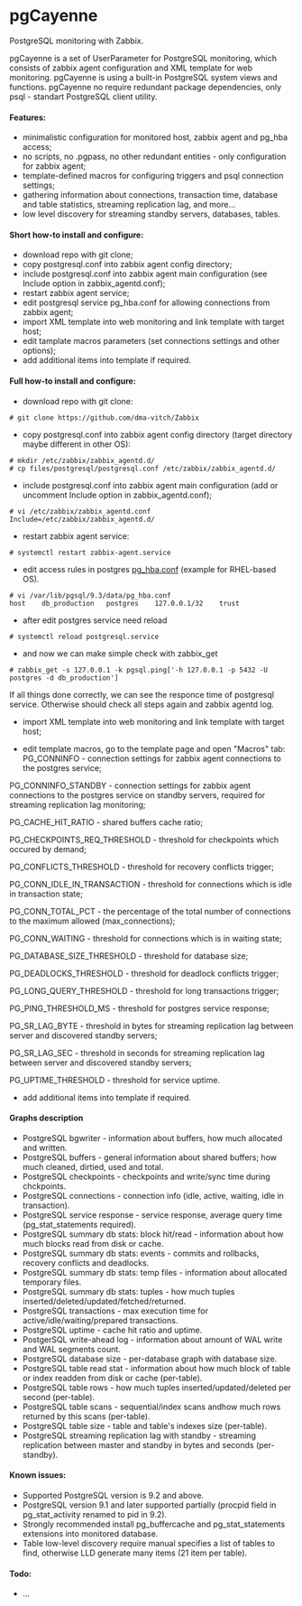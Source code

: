 pgCayenne
=========

PostgreSQL monitoring with Zabbix.

pgCayenne is a set of UserParameter for PostgreSQL monitoring, which consists of zabbix agent configuration and XML template for web monitoring. pgCayenne is using a built-in PostgreSQL system views and functions. pgCayenne no require redundant package dependencies, only psql - standart PostgreSQL client utility.

#### Features:
- minimalistic configuration for monitored host, zabbix agent and pg_hba access;
- no scripts, no .pgpass, no other redundant entities - only configuration for zabbix agent;
- template-defined macros for configuring triggers and psql connection settings;
- gathering information about connections, transaction time, database and table statistics, streaming replication lag, and more...
- low level discovery for streaming standby servers, databases, tables.

#### Short how-to install and configure:
- download repo with git clone;
- copy postgresql.conf into zabbix agent config directory;
- include postgresql.conf into zabbix agent main configuration (see Include option in zabbix_agentd.conf);
- restart zabbix agent service;
- edit postgresql service pg_hba.conf for allowing connections from zabbix agent;
- import XML template into web monitoring and link template with target host;
- edit tamplate macros parameters (set connections settings and other options);
- add additional items into template if required.

#### Full how-to install and configure:
- download repo with git clone:
```
# git clone https://github.com/dma-vitch/Zabbix
```

- copy postgresql.conf into zabbix agent config directory (target directory maybe different in other OS):
```
# mkdir /etc/zabbix/zabbix_agentd.d/
# cp files/postgresql/postgresql.conf /etc/zabbix/zabbix_agentd.d/
```

- include postgresql.conf into zabbix agent main configuration (add or uncomment Include option in zabbix_agentd.conf);
```
# vi /etc/zabbix/zabbix_agentd.conf
Include=/etc/zabbix/zabbix_agentd.d/
```

- restart zabbix agent service:
```
# systemctl restart zabbix-agent.service
```

- edit access rules in postgres [pg_hba.conf](http://www.postgresql.org/docs/9.3/static/auth-pg-hba-conf.html) (example for RHEL-based OS).
```
# vi /var/lib/pgsql/9.3/data/pg_hba.conf
host    db_production   postgres    127.0.0.1/32    trust
```

- after edit postgres service need reload
```
# systemctl reload postgresql.service
```

- and now we can make simple check with zabbix_get
```
# zabbix_get -s 127.0.0.1 -k pgsql.ping['-h 127.0.0.1 -p 5432 -U postgres -d db_production']
```
If all things done correctly, we can see the responce time of postgresql service. Otherwise should check all steps again and zabbix agentd log.

- import XML template into web monitoring and link template with target host;

- edit template macros, go to the template page and open "Macros" tab:
PG_CONNINFO - connection settings for zabbix agent connections to the postgres service;

PG_CONNINFO_STANDBY - connection settings for zabbix agent connections to the postgres service on standby servers, required for streaming replication lag monitoring;

PG_CACHE_HIT_RATIO - shared buffers cache ratio;

PG_CHECKPOINTS_REQ_THRESHOLD - threshold for checkpoints which occured by demand;

PG_CONFLICTS_THRESHOLD - threshold for recovery conflicts trigger;

PG_CONN_IDLE_IN_TRANSACTION - threshold for connections which is idle in transaction state;

PG_CONN_TOTAL_PCT - the percentage of the total number of connections to the maximum allowed (max_connections);

PG_CONN_WAITING - threshold for connections which is in waiting state;

PG_DATABASE_SIZE_THRESHOLD - threshold for database size;

PG_DEADLOCKS_THRESHOLD - threshold for deadlock conflicts trigger;

PG_LONG_QUERY_THRESHOLD - threshold for long transactions trigger;

PG_PING_THRESHOLD_MS - threshold for postgres service response;

PG_SR_LAG_BYTE - threshold in bytes for streaming replication lag between server and discovered standby servers;

PG_SR_LAG_SEC - threshold in seconds for streaming replication lag between server and discovered standby servers;

PG_UPTIME_THRESHOLD - threshold for service uptime.

- add additional items into template if required.

#### Graphs description
- PostgreSQL bgwriter - information about buffers, how much allocated and written.
- PostgreSQL buffers - general information about shared buffers; how much cleaned, dirtied, used and total.
- PostgreSQL checkpoints - checkpoints and write/sync time during chckpoints.
- PostgreSQL connections - connection info (idle, active, waiting, idle in transaction).
- PostgreSQL service response - service response, average query time (pg_stat_statements required).
- PostgreSQL summary db stats: block hit/read - information about how much blocks read from disk or cache.
- PostgreSQL summary db stats: events - commits and rollbacks, recovery conflicts and deadlocks.
- PostgreSQL summary db stats: temp files - information about allocated temporary files.
- PostgreSQL summary db stats: tuples - how much tuples inserted/deleted/updated/fetched/returned.
- PostgreSQL transactions - max execution time for active/idle/waiting/prepared transactions.
- PostgreSQL uptime - cache hit ratio and uptime.
- PostgerSQL write-ahead log - information about amount of WAL write and WAL segments count.
- PostgreSQL database size - per-database graph with database size.
- PostgreSQL table read stat - information about how much block of table or index readden from disk or cache (per-table).
- PostgreSQL table rows - how much tuples inserted/updated/deleted per second (per-table).
- PostgreSQL table scans - sequential/index scans andhow much rows returned by this scans (per-table).
- PostgreSQL table size - table and table's indexes size (per-table).
- PostgreSQL streaming replication lag with standby - streaming replication between master and standby in bytes and seconds (per-standby).

#### Known issues:
- Supported PostgreSQL version is 9.2 and above.
- PostgreSQL version 9.1 and later supported partially (procpid field in pg_stat_activity renamed to pid in 9.2).
- Strongly recommended install pg_buffercache and pg_stat_statements extensions into monitored database.
- Table low-level discovery require manual specifies a list of tables to find, otherwise LLD generate many items (21 item per table).

#### Todo:
- ...
